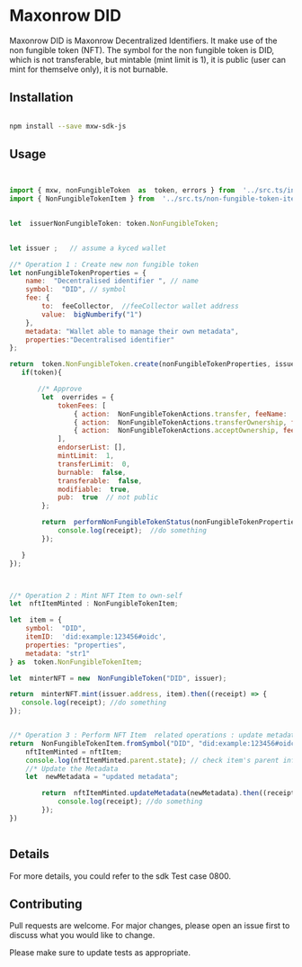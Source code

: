 # Maxonrow DID

  

Maxonrow DID is Maxonrow Decentralized Identifiers. It make use of the non fungible token (NFT). The symbol for the non fungible token is DID, which is not transferable, but mintable (mint limit is 1), it is public (user can mint for themselve only), it is not burnable.

  

## Installation

  

```bash

npm install --save mxw-sdk-js

```

  

## Usage

  

```javascript


import { mxw, nonFungibleToken  as  token, errors } from  '../src.ts/index';
import { NonFungibleTokenItem } from  '../src.ts/non-fungible-token-item';
  

let  issuerNonFungibleToken: token.NonFungibleToken;

  
let issuer ;   // assume a kyced wallet

//* Operation 1 : Create new non fungible token
let nonFungibleTokenProperties = {
	name:  "Decentralised identifier ", // name
	symbol:  "DID", // symbol
	fee: {
		to:  feeCollector,  //feeCollector wallet address
		value:  bigNumberify("1")
	},
	metadata: "Wallet able to manage their own metadata",
	properties:"Decentralised identifier"
};

return  token.NonFungibleToken.create(nonFungibleTokenProperties, issuer, defaultOverrides).then((token) => {
   if(token){

       //* Approve 
        let  overrides = {
            tokenFees: [
                { action:  NonFungibleTokenActions.transfer, feeName:  "default" },
                { action:  NonFungibleTokenActions.transferOwnership, feeName:  "default" },
                { action:  NonFungibleTokenActions.acceptOwnership, feeName:  "default" }
            ],
            endorserList: [],
            mintLimit:  1,
            transferLimit:  0,
            burnable:  false,
            transferable:  false,
            modifiable:  true,
            pub:  true  // not public
        };

        return  performNonFungibleTokenStatus(nonFungibleTokenProperties.symbol,token.NonFungibleToken.approveNonFungibleToken, overrides).then((receipt) => {
            console.log(receipt);  //do something
        });

   }
});



//* Operation 2 : Mint NFT Item to own-self
let  nftItemMinted : NonFungibleTokenItem;

let  item = {
	symbol:  "DID",
	itemID:  'did:example:123456#oidc',
	properties: "properties",
	metadata: "str1"
} as  token.NonFungibleTokenItem;

let  minterNFT = new  NonFungibleToken("DID", issuer);

return  minterNFT.mint(issuer.address, item).then((receipt) => {
   console.log(receipt); //do something
});


//* Operation 3 : Perform NFT Item  related operations : update metadata, endorse, etc ...
return  NonFungibleTokenItem.fromSymbol("DID", "did:example:123456#oidc", issuer).then((nftItem) => {
	nftItemMinted = nftItem;
    console.log(nftItemMinted.parent.state); // check item's parent information
    //* Update the Metadata
    let  newMetadata = "updated metadata";

        return  nftItemMinted.updateMetadata(newMetadata).then((receipt) => {
	        console.log(receipt); //do something
        });
})



```

  

## Details

For more details, you could refer to the sdk Test case 0800.

  

## Contributing

Pull requests are welcome. For major changes, please open an issue first to discuss what you would like to change.

  

Please make sure to update tests as appropriate.
